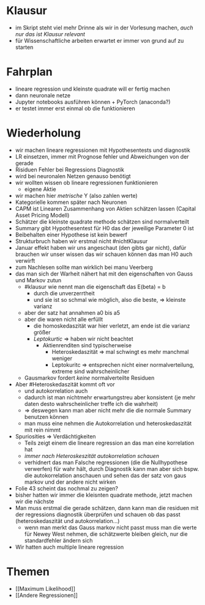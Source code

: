 # Klausur

- im Skript steht viel mehr Drinne als wir in der Vorlesung machen, _auch nur das ist Klausur relevant_
- für Wissenschaftliche arbeiten erwartet er immer von grund auf zu starten

# Fahrplan
- lineare regression und kleinste quadrate will er fertig machen
- dann neuronale netze
- Jupyter notebooks ausführen können + PyTorch (anaconda?)
- er testet immer erst einmal ob die funktionieren
# Wiederholung
- wir machen lineare regressionen mit Hypothesentests und diagnostik
- LR einsetzen, immer mit Prognose fehler und Abweichungen von der gerade
- Risiduen Fehler bei Regressions Diagnostik
- wird bei neuronalen Netzen genauso benötigt
- wir wollten wissen ob lineare regressionen funktionieren
    - eigene Aktie
- wir machen hier _metrische_ Y (also zahlen werte)
- Kategorielle kommen später nach Neuronen
- CAPM ist Linearen Zusammenhang von Aktien schätzen lassen (Capital Asset Pricing Modell)
- Schätzer die kleinste quadrate methode schätzen sind normalverteilt
- Summary gibt Hypothesentest für H0 das der jeweilige Parameter 0 ist
- Beibehalten einer Hypothese ist kein bewerf
- Strukturbruch haben wir erstmal nicht #nichtKlausur
- Januar effekt haben wir uns angeschaut (den gibts gar nicht), dafür brauchen wir unser wissen das wir schauen können das man H0 auch verwirft
- zum Nachlesen sollte man wirklich bei manu Veerberg
- das man sich der Warheit nähert hat mit den eigenschaften von Gauss und Markov zutun
    - #klausur wie nennt man die eigenschaft das E(beta) = b
        - durch die unverzerrtheit
        - und sie ist so schmal wie möglich, also die beste, => kleinste varianz
    - aber der satz hat annahmen a0 bis a5
    - aber die waren nicht alle erfüllt
        - die homoskedaszität war hier verletzt, am ende ist die varianz größer
        - _Leptokurtic_ => haben wir nicht beachtet
            - Aktienrenditen sind typischerweise
                - Heteroskedaszität => mal schwingt es mehr manchmal weniger
                - Leptokuritc => entsprechen nicht einer normalverteilung, extreme sind wahrscheinlicher
    - Gausmarkov fordert _keine_ normalverteilte Residuen
- Aber #Heteroskedaszität kommt oft vor
    - und autokorrelation auch
    - dadurch ist man nichtmehr erwartungstreu aber konsistent (je mehr daten desto wahrscheinlicher treffe ich die wahrheit)
    - => deswegen kann man aber nicht mehr die die normale Summary benutzen können
    - man muss eine nehmen die Autokorrelation und heteroskedaszität mit rein nimmt
- Spuriosities => Verdächtigkeiten
    - Teils zeigt einem die lineare regression an das man eine korrelation hat
    - _immer nach Heteroskeszität autokorrelation schauen_
    - verhidnert das man Falsche regressionen (die die Nullhypothese verwerfen) für wahr hält, durch Diagnostik kann man aber sich bspw. die autokorrelation anschauen und sehen das der satz von gaus markov und der andere nicht wirken
- Folie 43 scheint das nochmal zu zeigen?
- bisher hatten wir immer die kleisnten quadrate methode, jetzt machen wir die nächste
- Man muss erstmal die gerade schätzen, dann kann man die residuen mit der regressions diagnostik überprüfen und schauen ob das passt (heteroskedaszität und autokorrelation...)
    - wenn man merkt das Gauss markov nicht passt muss man die werte für Newey West nehmen, die schätzwerte bleiben gleich, nur die standardfehler ändern sich
- Wir hatten auch multiple lineare regression

# Themen

- [[Maximum Likelihood]]
- [[Andere Regressionen]]